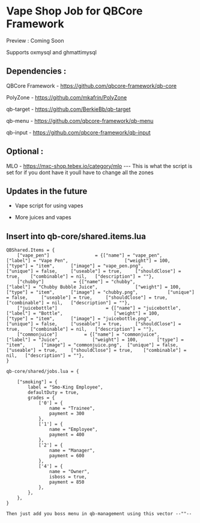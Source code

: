 # Vape Shop Job for QBCore Framework

Preview : Coming Soon

Supports oxmysql and ghmattimysql

## Dependencies :

QBCore Framework - https://github.com/qbcore-framework/qb-core

PolyZone - https://github.com/mkafrin/PolyZone

qb-target - https://github.com/BerkieBb/qb-target

qb-menu - https://github.com/qbcore-framework/qb-menu

qb-input - https://github.com/qbcore-framework/qb-input

## Optional :

MLO - https://mxc-shop.tebex.io/category/mlo --- This is what the script is set for if you dont have it youll have to change all the zones

## Updates in the future

- Vape script for using vapes

- More juices and vapes


## Insert into qb-core/shared.items.lua

```
QBShared.Items = {
	["vape_pen"] 				 = {["name"] = "vape_pen", 			 	["label"] = "Vape Pen", 					["weight"] = 100, 		["type"] = "item", 		["image"] = "vape_pen.png", 			["unique"] = false, 	["useable"] = true, 	["shouldClose"] = true,    ["combinable"] = nil,   ["description"] = ""},
	["chubby"] 			 = {["name"] = "chubby", 			 	["label"] = "Chubby Bubble Juice", 				["weight"] = 100, 		["type"] = "item", 		["image"] = "chubby.png", 			["unique"] = false, 	["useable"] = true, 	["shouldClose"] = true,    ["combinable"] = nil,   ["description"] = ""},
	["juicebottle"] 				 = {["name"] = "juicebottle", 			 	["label"] = "Bottle", 					["weight"] = 100, 		["type"] = "item", 		["image"] = "juicebottle.png", 				["unique"] = false, 	["useable"] = true, 	["shouldClose"] = true,    ["combinable"] = nil,   ["description"] = ""},
	["commonjuice"] 		 = {["name"] = "commonjuice", 			["label"] = "Juice", 			["weight"] = 100, 		["type"] = "item", 		["image"] = "commonjuice.png", 	["unique"] = false, 	["useable"] = true, 	["shouldClose"] = true,    ["combinable"] = nil,   ["description"] = ""},
}

```

```
qb-core/shared/jobs.lua = {

    ["smoking"] = {
		label = "Smo-King Employee",
		defaultDuty = true,
		grades = {
            ['0'] = {
                name = "Trainee",
                payment = 300
            },
			['1'] = {
                name = "Employee",
                payment = 400
            },
			['2'] = {
                name = "Manager",
                payment = 600
            },
			['4'] = {
                name = "Owner",
				isboss = true,
                payment = 850
            },
        },
	},
}	

```

``Then just add you boss menu in qb-management using this vector --""--``
